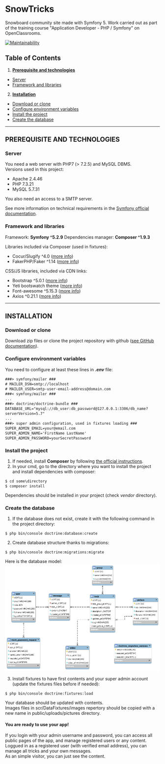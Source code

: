 # SnowTricks

Snowboard community site made with Symfony 5.
Work carried out as part of the training course "Application Developer - PHP / Symfony" on OpenClassrooms.

[![Maintainability](https://api.codeclimate.com/v1/badges/5f37b4e2d0ca53a4a7b5/maintainability)](https://codeclimate.com/github/ElodieBichet/SnowTricks/maintainability)

## Table of Contents
1.  __[Prerequisite and technologies](#prerequisite-and-technologies)__
  * [Server](#server)
  * [Framework and libraries](#framework-and-libraries)
2.  __[Installation](#installation)__
  * [Download or clone](#download-or-clone)
  * [Configure environment variables](#configure-environment-variables)
  * [Install the project](#install-the-project)
  * [Create the database](#create-the-database)

---
## PREREQUISITE AND TECHNOLOGIES

### __Server__
You need a web server with PHP7 (> 7.2.5) and MySQL DBMS.  
Versions used in this project:
* Apache 2.4.46
* PHP 7.3.21
* MySQL 5.7.31

You also need an access to a SMTP server.

See more information on technical requirements in the [Symfony official documentation](https://symfony.com/doc/5.2/setup.html#technical-requirements).

### __Framework and libraries__
Framework: __Symfony ^5.2.9__
Dependencies manager: __Composer ^1.9.3__  

Libraries included via Composer (used in fixtures):
* Cocur/Slugify ^4.0 ([more info](https://github.com/cocur/slugify))
* FakerPHP/Faker ^1.14 ([more info](https://fakerphp.github.io/))

CSS/JS libraries, included via CDN links:
* Bootstrap ^5.0.1 ([more info](https://getbootstrap.com/docs/5.0/getting-started/introduction/))
* Yeti bootswatch theme ([more info](https://bootswatch.com/yeti/))
* Font-awesome ^5.15.3 ([more info](https://fontawesome.com/))
* Axios ^0.21.1 ([more info](https://axios-http.com/))

---
## INSTALLATION

### __Download or clone__
Download zip files or clone the project repository with github ([see GitHub documentation](https://docs.github.com/en/github/creating-cloning-and-archiving-repositories/cloning-a-repository)).

### __Configure environment variables__
You need to configure at least these lines in ___.env___ file:
```env
###> symfony/mailer ###
# MAILER_DSN=smtp://localhost
# MAILER_USER=smtp-user-email-address@domain.com
###< symfony/mailer ###
...
###> doctrine/doctrine-bundle ###
DATABASE_URL="mysql://db_user:db_password@127.0.0.1:3306/db_name?serverVersion=5.7"
...
###> super admin configuration, used in fixtures loading ###
SUPER_ADMIN_EMAIL=your@email.com
SUPER_ADMIN_NAME='FirstName LastName'
SUPER_ADMIN_PASSWORD=yourSecretPassword
```

### __Install the project__
1.  If needed, install __Composer__ by following [the official instructions](https://getcomposer.org/download/).
2.  In your cmd, go to the directory where you want to install the project and install dependencies with composer:
```
$ cd some\directory
$ composer install
```
Dependencies should be installed in your project (check _vendor_ directory).

### __Create the database__
1. If the database does not exist, create it with the following command in the project directory:
```
$ php bin/console doctrine:database:create
```
2. Create database structure thanks to migrations:
```
$ php bin/console doctrine:migrations:migrate
```
Here is the database model:
  ![DB Model](UML/Data-model.png) 

3. Install fixtures to have first contents and your super admin account (update the fixtures files before if needed):
```
$ php bin/console doctrine:fixtures:load
```
Your database should be updated with contents.  
Images files in scr/DataFixtures/images repertory should be copied with a new name in public/uploads/pictures directory.

#### __You are ready to use your app!__  
If you login with your admin username and password, you can access all public pages of the app, and manage registered users or any content.  
Loggued in as a registered user (with verified email address), you can manage all tricks and your own messages.  
As an simple visitor, you can just see the content.  